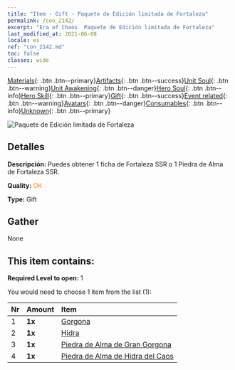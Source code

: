 ```yaml
---
title: "Item - Gift - Paquete de Edición limitada de Fortaleza"
permalink: /con_2142/
excerpt: "Era of Chaos  Paquete de Edición limitada de Fortaleza"
last_modified_at: 2021-06-08
locale: es
ref: "con_2142.md"
toc: false
classes: wide
---
```

 [Materials](/ItemsES/){: .btn .btn--primary}[Artifacts](/ItemsES/Artifacts/){: .btn .btn--success}[Unit Soul](/ItemsES/UnitSoul/){: .btn .btn--warning}[Unit Awakening](/ItemsES/UnitAwakening/){: .btn .btn--danger}[Hero Soul](/ItemsES/HeroSoul/){: .btn .btn--info}[Hero Skill](/ItemsES/HeroSkill/){: .btn .btn--primary}[Gift](/ItemsES/Gift/){: .btn .btn--success}[Event related](/ItemsES/Events/){: .btn .btn--warning}[Avatars](/ItemsES/Avatars/){: .btn .btn--danger}[Consumables](/ItemsES/Consumables/){: .btn .btn--info}[Unknown](/ItemsES/Unknown/){: .btn .btn--primary}

 ![Paquete de Edición limitada de Fortaleza](/images/t/i_994009.png)

## Detalles
 **Descripción:** Puedes obtener 1 ficha de Fortaleza SSR o 1 Piedra de Alma de Fortaleza SSR.

 **Quality:** <span style="color: #FF8C00">OK</span>

 **Type:** Gift

## Gather

  None

## This item contains:

 **Required Level to open:** 1

 You would need to choose 1 item from the list (1):

  | Nr | Amount |     Item    |
  |:---|:-------|:------------|
  | 1 |  **1x** | [Gorgona](/ItemsES/unt_257/) |  | 
  | 2 |  **1x** | [Hidra](/ItemsES/unt_259/) |  | 
  | 3 |  **1x** | [Piedra de Alma de Gran Gorgona](/ItemsES/unt_339/) |  | 
  | 4 |  **1x** | [Piedra de Alma de Hidra del Caos](/ItemsES/unt_341/) |  | 
